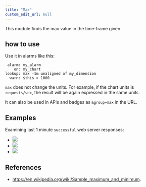 ```yaml
---
title: "Max"
custom_edit_url: null
---
```




This module finds the max value in the time-frame given.

## how to use

Use it in alarms like this:

```
 alarm: my_alarm
    on: my_chart
lookup: max -1m unaligned of my_dimension
  warn: $this > 1000
```

`max` does not change the units. For example, if the chart units is `requests/sec`, the result
will be again expressed in the same units. 

It can also be used in APIs and badges as `&group=max` in the URL.

## Examples

Examining last 1 minute `successful` web server responses:

-   ![](https://registry.my-netdata.io/api/v1/badge.svg?chart=web_log_nginx.response_statuses&options=unaligned&dimensions=success&group=min&after=-60&label=min)
-   ![](https://registry.my-netdata.io/api/v1/badge.svg?chart=web_log_nginx.response_statuses&options=unaligned&dimensions=success&group=average&after=-60&label=average)
-   ![](https://registry.my-netdata.io/api/v1/badge.svg?chart=web_log_nginx.response_statuses&options=unaligned&dimensions=success&group=max&after=-60&label=max&value_color=orange)

## References

-   <https://en.wikipedia.org/wiki/Sample_maximum_and_minimum>.


